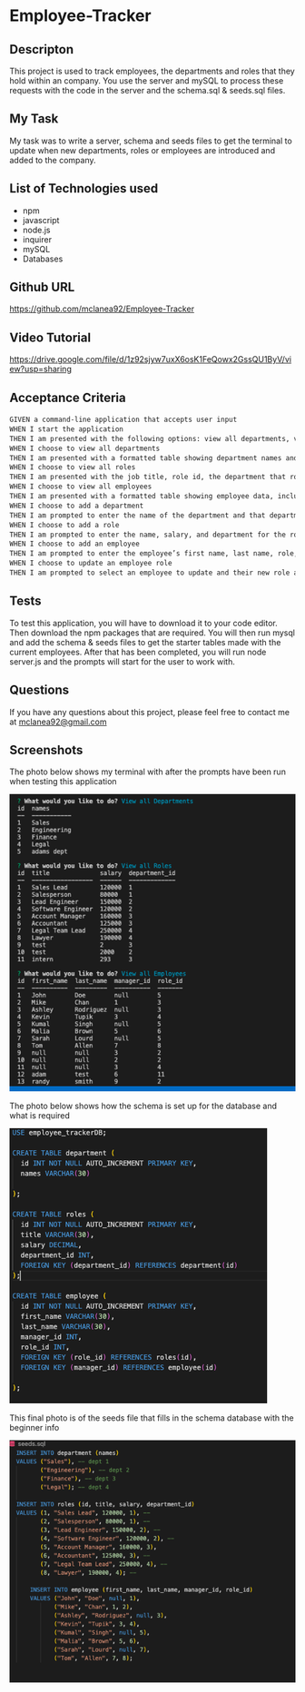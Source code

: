 # Employee-Tracker

## Descripton
This project is used to track employees, the departments and roles that they hold within an company.  You use the server and mySQL to process these requests with the code in the server and the schema.sql & seeds.sql files.

## My Task
My task was to write a server, schema and seeds files to get the terminal to update when new departments, roles or employees are introduced and added to the company.

## List of Technologies used
- npm
- javascript
- node.js
- inquirer
- mySQL
- Databases

## Github URL
https://github.com/mclanea92/Employee-Tracker

## Video Tutorial
https://drive.google.com/file/d/1z92sjyw7uxX6osK1FeQowx2GssQU1ByV/view?usp=sharing


## Acceptance Criteria

```md
GIVEN a command-line application that accepts user input
WHEN I start the application
THEN I am presented with the following options: view all departments, view all roles, view all employees, add a department, add a role, add an employee, and update an employee role
WHEN I choose to view all departments
THEN I am presented with a formatted table showing department names and department ids
WHEN I choose to view all roles
THEN I am presented with the job title, role id, the department that role belongs to, and the salary for that role
WHEN I choose to view all employees
THEN I am presented with a formatted table showing employee data, including employee ids, first names, last names, job titles, departments, salaries, and managers that the employees report to
WHEN I choose to add a department
THEN I am prompted to enter the name of the department and that department is added to the database
WHEN I choose to add a role
THEN I am prompted to enter the name, salary, and department for the role and that role is added to the database
WHEN I choose to add an employee
THEN I am prompted to enter the employee’s first name, last name, role, and manager, and that employee is added to the database
WHEN I choose to update an employee role
THEN I am prompted to select an employee to update and their new role and this information is updated in the database 
```

## Tests
To test this application, you will have to download it to your code editor.  Then download the npm packages that are required.  You will then run mysql and add the schema & seeds files to get the starter tables made with the current employees.  After that has been completed, you will run node server.js and the prompts will start for the user to work with.

## Questions
If you have any questions about this project, please feel free to contact me at mclanea92@gmail.com

## Screenshots

The photo below shows my terminal with after the prompts have been run when testing this application

![photo of terminal after testing](./images/terminal.png)

The photo below shows how the schema is set up for the database and what is required

![photo of schema database requirements](./images/schema.png)

This final photo is of the seeds file that fills in the schema database with the beginner info

![photo of the seeds sql file](./images/seeds.png)